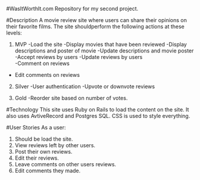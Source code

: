 #WasItWorthIt.com
Repository for my second project.

#Description
A movie review site where users can share their opinions on their favorite films. The site shouldperform the following actions at these levels:
  1. MVP
    -Load the site
    -Display movies that have been reviewed
    -Display descriptions and poster of movie
    -Update descriptions and movie poster
    -Accept reviews by users
    -Update reviews by users  
    -Comment on reviews
  - Edit comments on reviews

2. Silver
    -User authentication
    -Upvote or downvote reviews

3. Gold
    -Reorder site based on number of votes.

#Technology
  This site uses Ruby on Rails to load the content on the site.  It also uses AvtiveRecord and Postgres SQL.  CSS is used to style everything.

#User Stories
As a user:
  1. Should be load the site.
  2. View reviews left by other users.
  3. Post their own reviews.
  4. Edit their reviews.
  5. Leave comments on other users reviews.
  6. Edit comments they made.

